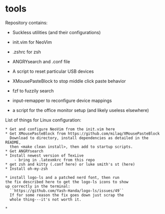 # tools

Repository contains:
* Suckless utilities (and their configurations)
* init.vim for NeoVim
* .zshrc for zsh

* ANGRYsearch and .conf file
* A script to reset particular USB devices
* XMousePasteBlock to stop middle click paste behavior
* fzf to fuzzily search
* input-remapper to reconfigure device mappings
* a script for the office monitor setup (and likely useless elsewhere)


List of things for Linux configuration:

    * Get and configure NeoVim from the init.vim here
    * Get XMousePasteBlock from https://github.com/milaq/XMousePasteBlock
      Download to directory, install dependencies as detailed in the README, 
      then <make clean install>, then add to startup scripts.
    * Get ANGRYsearch
    * Install newest version of TexLive
        - bring in .latexmkrc from this repo
    * get zsh and kitty (.conf here) or luke smith's st (here)
    * Install oh-my-zsh

    * install logo-ls and a patched nerd font, then run
    the fix described here to get the logo-ls icons to show
    up correctly in the terminal:
      ``https://github.com/Yash-Handa/logo-ls/issues/49``
      If for some reason the fix goes down just scrap the 
      whole thing---it's not worth it.

    * 
